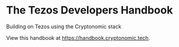 # The Tezos Developers Handbook
Building on Tezos using the Cryptonomic stack

View this handbook at https://handbook.cryptonomic.tech.
